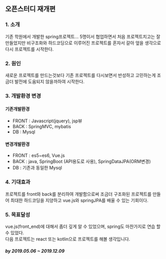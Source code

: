 ## 오픈스터디 재개편

### 1. 소개
기존 학원에서 개발한 spring프로젝트... 5명이서 협업하면서 처음 프로젝트치고는 잘 만들었지만 비구조화와 하드코딩으로 이루어진
프로젝트를 혼자서 갈아 엎을 생각으로 다시 프로젝트를 시작한다.

### 2. 원인
새로운 프로젝트를 만드는것보다 기존 프로젝트를 다시보면서 반성하고 고민하는게 조금더 발전에 도움되지 않을까하여 시작한다.

### 3. 개발환경 변경
#### 기존개발환경
 - FRONT : Javascript(jquery), jsp뷰
 - BACK : SpringMVC, mybatis
 - DB : Mysql
#### 변경개발환경
 - FRONT : es5~es6, Vue.js
 - BACK : java, SpringBoot (API용도로 사용), SpringDataJPA(ORM변경)
 - DB : 기존과 동일한 Mysql

### 4. 기대효과
프로젝트를 front와 back를 분리하여 개발함으로써 조금더 구조화된 프로젝트를 만들어 최대한 하드코딩을 지양하고
vue.js와 springJPA를 배울 수 있는 기회이다.

### 5. 목표달성
vue.js(front_end)에 대해서 좀더 깊게 알 수 있었으며, spring도 마찬가지로 연습 할수 있었다.  
다음 프로젝트는 react 또는 kotlin으로 프로젝트를 해볼 생각입니다.

##### by 2019.05.06 ~ 2019.12.09
